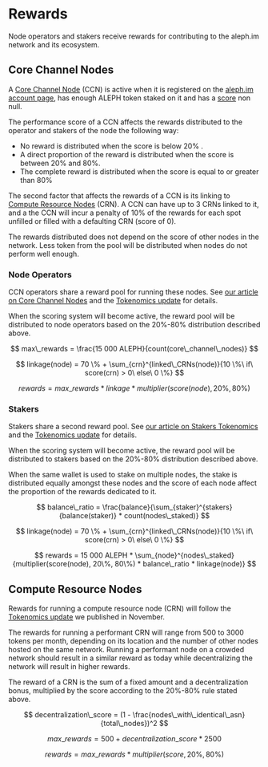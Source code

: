 # Rewards

Node operators and stakers receive rewards for contributing to the aleph.im network and its ecosystem.

## Core Channel Nodes

A [Core Channel Node](../core/index.md) (CCN) is active when it is registered on the [aleph.im account page](
https://account.aleph.im), has enough ALEPH token staked on it and has a [score](scores.md) non null.

The performance score of a CCN affects the rewards distributed to the operator and stakers of the node the following way:

- No reward is distributed when the score is below 20% .
- A direct proportion of the reward is distributed when the score is between 20% and 80%.
- The complete reward is distributed when the score is equal to or greater than 80%

The second factor that affects the rewards of a CCN is its linking to
[Compute Resource Nodes](../compute/index.md) (CRN).  A CCN can have up to 3 CRNs linked to it, and a the CCN
will incur a penalty of 10% of the rewards for each spot unfilled or filled with a defaulting CRN (score of 0).

The rewards distributed does not depend on the score of other nodes in the network. Less token from the pool
will be distributed when nodes do not perform well enough.

### Node Operators

CCN operators share a reward pool for running these nodes. See [our article on Core Channel Nodes](
https://medium.com/aleph-im/aleph-im-staking-go-live-part-1-core-channel-nodes-and-node-operators-97bfcd43157d) 
and the [Tokenomics update](https://medium.com/aleph-im/aleph-im-tokenomics-update-nov-2022-fd1027762d99) for 
details.

When the scoring system will become active, the reward pool will be distributed to node operators based on the 
20%-80% distribution described above.

$$
max\_rewards = \frac{15 000 ALEPH}{count(core\_channel\_nodes)}
$$

$$
linkage(node) = 70 \% + \sum_{crn}^{linked\_CRNs(node)}{10 \%\ if\ score(crn) > 0\ else\ 0 \%}
$$

$$
rewards = max\_rewards * linkage * multiplier(score(node), 20\%, 80\%)
$$

### Stakers

Stakers share a second reward pool. See [our article on Stakers Tokenomics](
https://medium.com/aleph-im/aleph-im-staking-go-live-part-2-stakers-tokenomics-663164b5ec78) and the
[Tokenomics update](https://medium.com/aleph-im/aleph-im-tokenomics-update-nov-2022-fd1027762d99) for details.

When the scoring system will become active, the reward pool will be distributed to stakers based on the 
20%-80% distribution described above.

When the same wallet is used to stake on multiple nodes, the stake is distributed equally amongst these nodes
and the score of each node affect the proportion of the rewards dedicated to it.

$$
balance\_ratio = \frac{balance}{\sum_{staker}^{stakers}{balance(staker)} * count(nodes\_staked)}
$$

$$
linkage(node) = 70 \% + \sum_{crn}^{linked\_CRNs(node)}{10 \%\ if\ score(crn) > 0\ else\ 0 \%}
$$

$$
rewards = 15 000 ALEPH * \sum_{node}^{nodes\_staked}{multiplier(score(node), 20\%, 80\%) * balance\_ratio * linkage(node)}
$$

## Compute Resource Nodes

Rewards for running a compute resource node (CRN) will follow the
[Tokenomics update](https://medium.com/aleph-im/aleph-im-tokenomics-update-nov-2022-fd1027762d99) we published in
November. 

The rewards for running a performant CRN will range from 500 to 3000 tokens per month, depending on its location and the number of other nodes hosted on the same network. Running a performant node on a crowded network should result in a similar reward as today while decentralizing the network will result in higher rewards.

The reward of a CRN is the sum of a fixed amount and a decentralization bonus, multiplied by the score according to the
20%-80% rule stated above.

$$
decentralization\_score = (1 - \frac{nodes\_with\_identical\_asn}{total\_nodes})^2
$$

$$
max\_rewards = 500 + decentralization\_score * 2500
$$

$$
rewards = max\_rewards * multiplier(score, 20\%, 80\%)
$$
